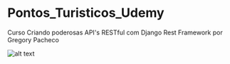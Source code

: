 # Pontos_Turisticos_Udemy
 Curso Criando poderosas API's RESTful com Django Rest Framework
 por Gregory Pacheco


![alt text](https://nico-est.github.io/pontos_turisticos_udemy/diagrama.png)

